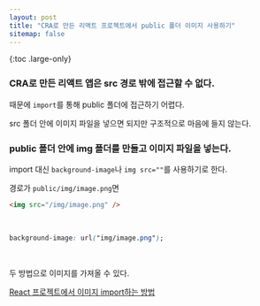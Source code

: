 ```yaml
---
layout: post
title: "CRA로 만든 리액트 프로젝트에서 public 폴더 이미지 사용하기"
sitemap: false
---
```


{:toc .large-only}

### CRA로 만든 리액트 앱은 src 경로 밖에 접근할 수 없다.

때문에 `import`를 통해 public 폴더에 접근하기 어렵다.

src 폴더 안에 이미지 파일을 넣으면 되지만 구조적으로 마음에 들지 않는다.

### public 폴더 안에 img 폴더를 만들고 이미지 파일을 넣는다.

import 대신 `background-image`나 `img src=""`를 사용하기로 한다.

경로가 `public/img/image.png`면

```html
<img src="/img/image.png" />
```

<br/>

```css
background-image: url("img/image.png");
```

<br/>

두 방법으로 이미지를 가져올 수 있다.

[React 프로젝트에서 이미지 import하는 방법](https://writingdeveloper.blog/301)
